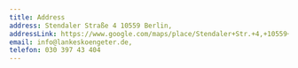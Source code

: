 ```yaml
---
title: Address
address: Stendaler Straße 4 10559 Berlin,
addressLink: https://www.google.com/maps/place/Stendaler+Str.+4,+10559+Berlin,+Deutschland/data=!4m2!3m1!1s0x47a85175e13c9c49:0x6fc470b07148443?sa=X&ved=2ahUKEwiNuN7DkqfvAhVGvFkKHfZDCAkQ8gEwAHoECAUQAQ
email: info@lankeskoengeter.de,
telefon: 030 397 43 404
---
```

